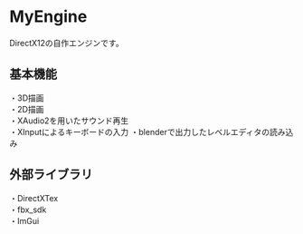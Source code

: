 # MyEngine
DirectX12の自作エンジンです。

## 基本機能
・3D描画  
・2D描画  
・XAudio2を用いたサウンド再生  
・XInputによるキーボードの入力
・blenderで出力したレベルエディタの読み込み

## 外部ライブラリ
・DirectXTex  
・fbx_sdk  
・ImGui
